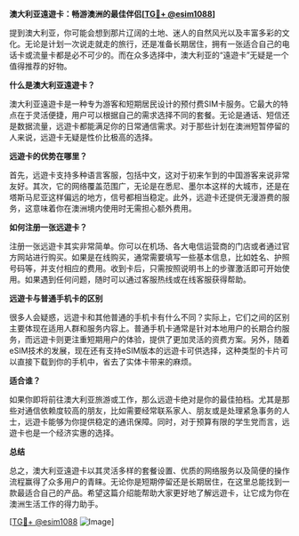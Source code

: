 **澳大利亚遠遊卡：畅游澳洲的最佳伴侣[[TG💪+ @esim1088](https://t.me/s/esim1088)]**

提到澳大利亚，你可能会想到那片辽阔的土地、迷人的自然风光以及丰富多彩的文化。无论是计划一次说走就走的旅行，还是准备长期居住，拥有一张适合自己的电话卡或流量卡都是必不可少的。而在众多选择中，澳大利亚的“遠遊卡”无疑是一个值得推荐的好物。

**什么是澳大利亚遠遊卡？**

澳大利亚遠遊卡是一种专为游客和短期居民设计的预付费SIM卡服务。它最大的特点在于灵活便捷，用户可以根据自己的需求选择不同的套餐。无论是通话、短信还是数据流量，远遊卡都能满足你的日常通信需求。对于那些计划在澳洲短暂停留的人来说，远遊卡无疑是性价比极高的选择。

**远遊卡的优势在哪里？**

首先，远遊卡支持多种语言客服，包括中文，这对于初来乍到的中国游客来说非常友好。其次，它的网络覆盖范围广，无论是在悉尼、墨尔本这样的大城市，还是在塔斯马尼亚这样偏远的地方，信号都相当稳定。此外，远遊卡还提供无漫游费的服务，这意味着你在澳洲境内使用时无需担心额外费用。

**如何注册一张远遊卡？**

注册一张远遊卡其实非常简单。你可以在机场、各大电信运营商的门店或者通过官方网站进行购买。如果是在线购买，通常需要填写一些基本信息，比如姓名、护照号码等，并支付相应的费用。收到卡后，只需按照说明书上的步骤激活即可开始使用。如果遇到任何问题，随时可以通过客服热线或在线客服获得帮助。

**远遊卡与普通手机卡的区别**

很多人会疑惑，远遊卡和其他普通的手机卡有什么不同？实际上，它们之间的区别主要体现在适用人群和服务内容上。普通手机卡通常是针对本地用户的长期合约服务，而远遊卡则更注重短期用户的体验，提供了更加灵活的资费方案。另外，随着eSIM技术的发展，现在还有支持eSIM版本的远遊卡可供选择，这种类型的卡片可以直接下载到你的手机中，省去了实体卡带来的麻烦。

**适合谁？**

如果你即将前往澳大利亚旅游或工作，那么远遊卡绝对是你的最佳拍档。尤其是那些对通信依赖度较高的朋友，比如需要经常联系家人、朋友或是处理紧急事务的人士，远遊卡能够为你提供稳定的通讯保障。同时，对于预算有限的学生党而言，远遊卡也是一个经济实惠的选择。

**总结**

总之，澳大利亚遠遊卡以其灵活多样的套餐设置、优质的网络服务以及简便的操作流程赢得了众多用户的青睐。无论你是短期停留还是长期居住，在这里总能找到一款最适合自己的产品。希望这篇介绍能帮助大家更好地了解远遊卡，让它成为你在澳洲生活工作的得力助手。

[[TG💪+ @esim1088](https://t.me/s/esim1088) ![Image](https://i.postimg.cc/4NQfJmqS/Snipaste-2025-05-13-00-14-12.png)]